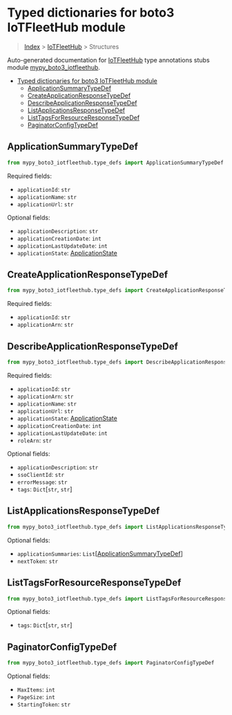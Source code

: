 # Typed dictionaries for boto3 IoTFleetHub module

> [Index](../README.md) > [IoTFleetHub](./README.md) > Structures

Auto-generated documentation for
[IoTFleetHub](https://boto3.amazonaws.com/v1/documentation/api/latest/reference/services/iotfleethub.html#IoTFleetHub)
type annotations stubs module
[mypy_boto3_iotfleethub](https://pypi.org/project/mypy-boto3-iotfleethub/).

- [Typed dictionaries for boto3 IoTFleetHub module](#typed-dictionaries-for-boto3-iotfleethub-module)
  - [ApplicationSummaryTypeDef](#applicationsummarytypedef)
  - [CreateApplicationResponseTypeDef](#createapplicationresponsetypedef)
  - [DescribeApplicationResponseTypeDef](#describeapplicationresponsetypedef)
  - [ListApplicationsResponseTypeDef](#listapplicationsresponsetypedef)
  - [ListTagsForResourceResponseTypeDef](#listtagsforresourceresponsetypedef)
  - [PaginatorConfigTypeDef](#paginatorconfigtypedef)

## ApplicationSummaryTypeDef

```python
from mypy_boto3_iotfleethub.type_defs import ApplicationSummaryTypeDef
```

Required fields:

- `applicationId`: `str`
- `applicationName`: `str`
- `applicationUrl`: `str`

Optional fields:

- `applicationDescription`: `str`
- `applicationCreationDate`: `int`
- `applicationLastUpdateDate`: `int`
- `applicationState`:
  [ApplicationState](https://vemel.github.io/boto3_stubs_docs/mypy_boto3_iotfleethub/literals.html#applicationstate)

## CreateApplicationResponseTypeDef

```python
from mypy_boto3_iotfleethub.type_defs import CreateApplicationResponseTypeDef
```

Required fields:

- `applicationId`: `str`
- `applicationArn`: `str`

## DescribeApplicationResponseTypeDef

```python
from mypy_boto3_iotfleethub.type_defs import DescribeApplicationResponseTypeDef
```

Required fields:

- `applicationId`: `str`
- `applicationArn`: `str`
- `applicationName`: `str`
- `applicationUrl`: `str`
- `applicationState`:
  [ApplicationState](https://vemel.github.io/boto3_stubs_docs/mypy_boto3_iotfleethub/literals.html#applicationstate)
- `applicationCreationDate`: `int`
- `applicationLastUpdateDate`: `int`
- `roleArn`: `str`

Optional fields:

- `applicationDescription`: `str`
- `ssoClientId`: `str`
- `errorMessage`: `str`
- `tags`: `Dict`\[`str`, `str`\]

## ListApplicationsResponseTypeDef

```python
from mypy_boto3_iotfleethub.type_defs import ListApplicationsResponseTypeDef
```

Optional fields:

- `applicationSummaries`:
  `List`\[[ApplicationSummaryTypeDef](https://vemel.github.io/boto3_stubs_docs/mypy_boto3_iotfleethub/type_defs.html#applicationsummarytypedef)\]
- `nextToken`: `str`

## ListTagsForResourceResponseTypeDef

```python
from mypy_boto3_iotfleethub.type_defs import ListTagsForResourceResponseTypeDef
```

Optional fields:

- `tags`: `Dict`\[`str`, `str`\]

## PaginatorConfigTypeDef

```python
from mypy_boto3_iotfleethub.type_defs import PaginatorConfigTypeDef
```

Optional fields:

- `MaxItems`: `int`
- `PageSize`: `int`
- `StartingToken`: `str`

